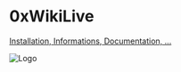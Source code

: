 0xWikiLive
==========

[Installation, Informations, Documentation, ...](http://0x010c.fr/0xwikilive.html)

![Logo](http://www.0x010c.fr/images/0xWikiLive.png)
